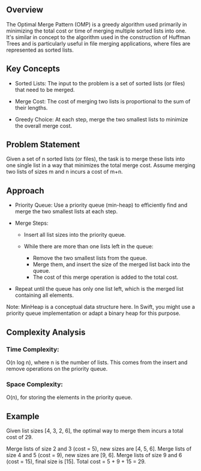 ## Overview

The Optimal Merge Pattern (OMP) is a greedy algorithm used primarily in minimizing the total cost or time of merging multiple sorted lists into one. It's similar in concept to the algorithm used in the construction of Huffman Trees and is particularly useful in file merging applications, where files are represented as sorted lists.

## Key Concepts

- Sorted Lists: The input to the problem is a set of sorted lists (or files) that need to be merged.

- Merge Cost: The cost of merging two lists is proportional to the sum of their lengths.

- Greedy Choice: At each step, merge the two smallest lists to minimize the overall merge cost.

## Problem Statement

Given a set of n sorted lists (or files), the task is to merge these lists into one single list in a way that minimizes the total merge cost. Assume merging two lists of sizes m and n incurs a cost of m+n.

## Approach

- Priority Queue: Use a priority queue (min-heap) to efficiently find and merge the two smallest lists at each step.

- Merge Steps:
    - Insert all list sizes into the priority queue.
    
    - While there are more than one lists left in the queue:
        - Remove the two smallest lists from the queue.
        - Merge them, and insert the size of the merged list back into the queue.
        - The cost of this merge operation is added to the total cost.

- Repeat until the queue has only one list left, which is the merged list containing all elements.

Note: MinHeap is a conceptual data structure here. In Swift, you might use a priority queue implementation or adapt a binary heap for this purpose.

## Complexity Analysis

### Time Complexity: 

O(n log n), where n is the number of lists. This comes from the insert and remove operations on the priority queue.

### Space Complexity: 

O(n), for storing the elements in the priority queue.

## Example

Given list sizes [4, 3, 2, 6], the optimal way to merge them incurs a total cost of 29.

Merge lists of size 2 and 3 (cost = 5), new sizes are [4, 5, 6].
Merge lists of size 4 and 5 (cost = 9), new sizes are [9, 6].
Merge lists of size 9 and 6 (cost = 15), final size is [15].
Total cost = 5 + 9 + 15 = 29.
